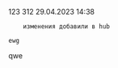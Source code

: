 123
    312
        29.04.2023
        14:38
        
        изменения добавили в hub

    ewg
qwe

